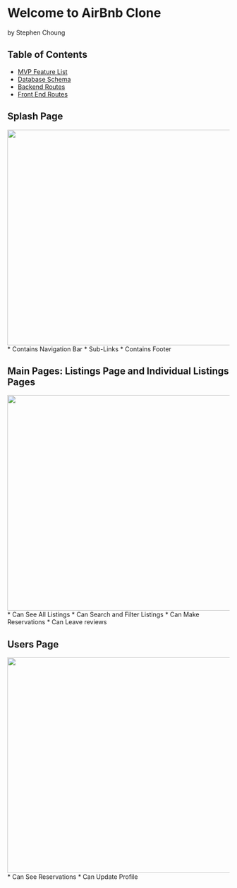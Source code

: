 # Welcome to AirBnb Clone
by Stephen Choung

## Table of Contents
* [MVP Feature List](https://github.com/Twprcntmlk/App-Academy-Week16-Solo-Project/wiki/MVP-List)
* [Database Schema](https://github.com/Twprcntmlk/App-Academy-Week16-Solo-Project/wiki/Database-Schema)
* [Backend Routes](https://github.com/Twprcntmlk/App-Academy-Week16-Solo-Project/wiki/Backend-Routes)
* [Front End Routes](https://github.com/Twprcntmlk/App-Academy-Week16-Solo-Project/wiki/Frontend-Routes)

## Splash Page
<img src="./image/AirBnbSplashGif.gif" width=792px height=489px>
* Contains Navigation Bar
* Sub-Links
* Contains Footer

## Main Pages: Listings Page and Individual Listings Pages
<img src="./image/AirBnbMainGIF.gif" width=792px height=489px>
* Can See All Listings
* Can Search and Filter Listings
* Can Make Reservations
* Can Leave reviews

## Users Page
<img src="./image/AirBnBHostPageGif.gif" width=792px height=489px>
* Can See Reservations
* Can Update Profile
